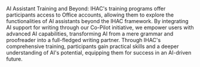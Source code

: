 AI Assistant Training and Beyond: IHAC's training programs offer participants access to Office accounts, allowing them to explore the functionalities of AI assistants beyond the IHAC framework. By integrating AI support for writing through our Co-Pilot initiative, we empower users with advanced AI capabilities, transforming AI from a mere grammar and proofreader into a full-fledged writing partner. Through IHAC's comprehensive training, participants gain practical skills and a deeper understanding of AI's potential, equipping them for success in an AI-driven future. 
